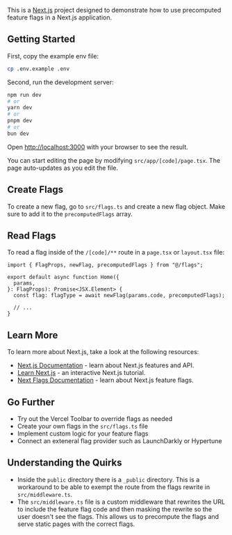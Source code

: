 This is a [Next.js](https://nextjs.org) project designed to demonstrate how to use precomputed feature flags in a Next.js application.

## Getting Started

First, copy the example env file:

```bash
cp .env.example .env
```

Second, run the development server:

```bash
npm run dev
# or
yarn dev
# or
pnpm dev
# or
bun dev
```

Open [http://localhost:3000](http://localhost:3000) with your browser to see the result.

You can start editing the page by modifying `src/app/[code]/page.tsx`. The page auto-updates as you edit the file.

## Create Flags

To create a new flag, go to `src/flags.ts` and create a new flag object. Make sure to add it to the `precomputedFlags` array.

## Read Flags

To read a flag inside of the `/[code]/**` route in a `page.tsx` or `layout.tsx` file:

```tsx
import { FlagProps, newFlag, precomputedFlags } from "@/flags";

export default async function Home({
  params,
}: FlagProps): Promise<JSX.Element> {
  const flag: flagType = await newFlag(params.code, precomputedFlags);

  // ...
}
```

## Learn More

To learn more about Next.js, take a look at the following resources:

- [Next.js Documentation](https://nextjs.org/docs) - learn about Next.js features and API.
- [Learn Next.js](https://nextjs.org/learn) - an interactive Next.js tutorial.
- [Next Flags Documentation](https://vercel.com/docs/workflow-collaboration/feature-flags/nextjs-flags-reference) - learn about Next.js feature flags.

## Go Further

- Try out the Vercel Toolbar to override flags as needed
- Create your own flags in the `src/flags.ts` file
- Implement custom logic for your feature flags
- Connect an exteneral flag provider such as LaunchDarkly or Hypertune

## Understanding the Quirks

- Inside the `public` directory there is a `_public` directory. This is a workaround to be able to exempt the route from the flags rewrite in `src/middleware.ts`.
- The `src/middleware.ts` file is a custom middleware that rewrites the URL to include the feature flag code and then masking the rewrite so the user doesn't see the flags. This allows us to precompute the flags and serve static pages with the correct flags.
